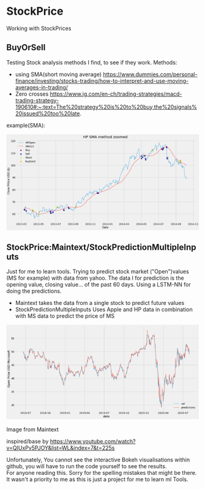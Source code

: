 # StockPrice
Working with StockPrices


## BuyOrSell
Testing Stock analysis methods I find, to see if they work.
Methods:
- using SMA(short moving average) https://www.dummies.com/personal-finance/investing/stocks-trading/how-to-interpret-and-use-moving-averages-in-trading/
- Zero crosses https://www.ig.com/en-ch/trading-strategies/macd-trading-strategy-190610#:~:text=The%20strategy%20is%20to%20buy,the%20signals%20issued%20too%20late.

example(SMA):

![](/Images/BuyOrSellMethod1Screen.PNG)


## StockPrice:Maintext/StockPredictionMultipleInputs
Just for me to learn tools. Trying to predict stock market ("Open")values (MS for example) with data from yahoo. The data I for prediction is the opening value, closing value... of the past 60 days. Using a LSTM-NN for doing the predictions.
- Maintext takes the data from a single stock to predict future values
- StockPredictionMultipleInputs Uses Apple and HP data in combination with MS data to predict the price of MS

![](/Images/PredCompare.png)

Image from Maintext

inspired/base by https://www.youtube.com/watch?v=QIUxPv5PJOY&list=WL&index=7&t=225s


Unfortunately, You cannot see the interactive Bokeh visualisations within github, you will have to run the code yourself to see the results.<br>
For anyone reading this. Sorry for the spelling mistakes that might be there. It wasn't a priority to me as this is just a project for me to learn ml Tools.
